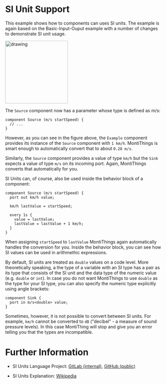 # SI Unit Support

This example shows how to components can uses SI units. 
The example is again based on the Basic-Input-Ouput example with a number of 
changes to demonstrate SI unit usage.

<img src="docs/SIUnitsMT.png" alt="drawing" height="200px"/>

The `Source` component now has a parameter whose type is defined as m/s:
```
component Source (m/s startSpeed) {
  // ...
}
```
However, as you can see in the figure above, the `Example` component provides
its instance of the `Source` component with `1 km/h`. 
MontiThings is smart enough to automatically convert that to about `0.28 m/s`. 

Similarly, the `Source` component provides a value of type `km/h` but the 
`Sink` expects a value of type `m/s` on its incoming port. 
Again, MontiThings converts that automatically for you.

SI Units can, of course, also be used inside the behavior block of a component:
```
component Source (m/s startSpeed) {
  port out km/h value;

  km/h lastValue = startSpeed;

  every 1s {
    value = lastValue;
    lastValue = lastValue + 1 km/h;
  }
}
```

When assigning `startSpeed` to `lastValue` MontiThings again automatically 
handles the conversion for you. 
Inside the behavior block, you can see how SI values can be used in arithmethic
expressions.

By default, SI units are treated as `double` values on a code level. 
More theoretically speaking, a the type of a variable with an SI type has a 
pair as its type that consists of the SI unit and the data type of the numeric
value (e.g. `double` or `int`). 
In case you do not want MontiThings to use `double` as the type for your SI 
type, you can also specify the numeric type explicitly using angle brackets:
```
component Sink {
  port in m/s<double> value;
}
```

Sometimes, however, it is not possible to convert between SI units. 
For example, `km/h` cannot be converted to `dB` ("decibel" - a measure of 
sound pressure levels). 
In this case MontiThing will stop and give you an error telling you that the 
types are incompatible.


# Further Information

- SI Units Language Project: 
[GitLab (internal)][si-gitlab], 
[GitHub (public)][si-github]

- SI Units Explanation: [Wikipedia][si-wikipedia] 


[si-gitlab]: https://git.rwth-aachen.de/monticore/languages/siunits
[si-github]: https://github.com/MontiCore/siunits
[si-wikipedia]: https://en.wikipedia.org/wiki/International_System_of_Units

